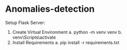 # Anomalies-detection

Setup Flask Server:
1. Create Virtual Environment
    a. python -m venv venv
    b. venv\Scripts\activate
2. Install Requirements
    a. pip install -r requirements.txt

